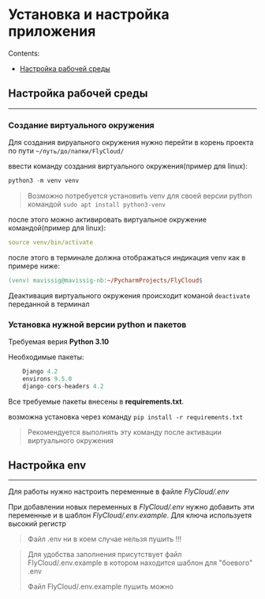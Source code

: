 # Установка и настройка приложения 

Contents:
- [Настройка рабочей среды](#настройка-рабочей-среды)

## Настройка рабочей среды

---

### Создание виртуального окружения 

Для создания вируального окружения нужно перейти 
в корень проекта по пути `~/путь/до/папки/FlyCloud/`

ввести команду создания виртуального окружения(пример для linux):
```python
python3 -m venv venv
```


> Возможно потребуется установить venv для своей версии python
> командой `sudo apt install python3-venv`

после этого можно активировать виртуальное окружение командой(пример для linux):

```yaml
source venv/bin/activate
```

после этого в терминале должна отображаться индикация venv как в примере ниже:

```makefile
(venv) mavissig@mavissig-nb:~/PycharmProjects/FlyCloud$ 
```

Деактивация виртуального окружения происходит команой `deactivate` переданной в терминал

### Установка нужной версии python и пакетов

Требуемая верия **Python 3.10**

Необходимые пакеты:

```python
    Django 4.2
    environs 9.5.0
    django-cors-headers 4.2
```

Все требуемые пакеты внесены в **requirements.txt**.

возможна установка через команду `pip install -r requirements.txt`

> Рекомендуется выполнять эту команду после активации виртуального окружения

## Настройка env

---

Для работы нужно настроить переменные в файле *FlyCloud/.env*

При добавлении новых переменных в *FlyCloud/.env* нужно добавить эти переменные и в шаблон *FlyCloud/.env.example*. 
Для ключа используетя высокий регистр

> Файл .env ни в коем случае нельзя пушить !!!

> Для удобства заполнения присутствует файл FlyCloud/.env.example в котором находится 
> шаблон для "боевого" .env 
> 
> Файл FlyCloud/.env.example пушить можно


